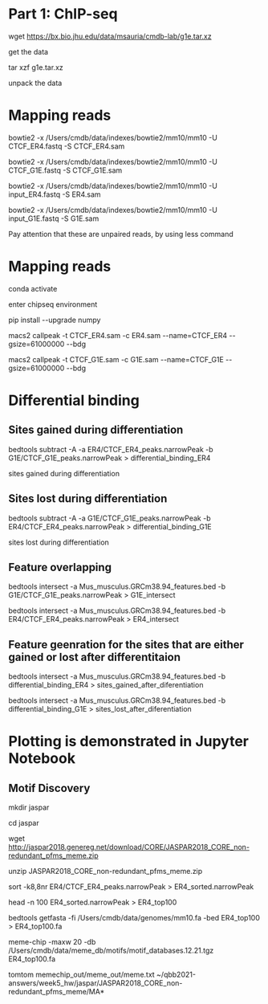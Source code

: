 # Part 1: ChIP-seq

wget https://bx.bio.jhu.edu/data/msauria/cmdb-lab/g1e.tar.xz

get the data

tar xzf g1e.tar.xz

unpack the data

# Mapping reads

bowtie2 -x /Users/cmdb/data/indexes/bowtie2/mm10/mm10 -U CTCF_ER4.fastq -S CTCF_ER4.sam

bowtie2 -x /Users/cmdb/data/indexes/bowtie2/mm10/mm10 -U CTCF_G1E.fastq -S CTCF_G1E.sam

bowtie2 -x /Users/cmdb/data/indexes/bowtie2/mm10/mm10 -U input_ER4.fastq -S ER4.sam

bowtie2 -x /Users/cmdb/data/indexes/bowtie2/mm10/mm10 -U input_G1E.fastq -S G1E.sam

Pay attention that these are unpaired reads, by using less command 

# Mapping reads

conda activate 

enter chipseq environment

pip install --upgrade numpy

macs2 callpeak -t CTCF_ER4.sam -c ER4.sam --name=CTCF_ER4 --gsize=61000000 --bdg 

macs2 callpeak -t CTCF_G1E.sam -c G1E.sam --name=CTCF_G1E --gsize=61000000 --bdg 

# Differential binding

## Sites gained during differentiation
bedtools subtract -A -a ER4/CTCF_ER4_peaks.narrowPeak -b G1E/CTCF_G1E_peaks.narrowPeak > differential_binding_ER4 

sites gained during differentiation

## Sites lost during differentiation
bedtools subtract -A -a G1E/CTCF_G1E_peaks.narrowPeak -b ER4/CTCF_ER4_peaks.narrowPeak > differential_binding_G1E 

sites lost during differentiation

## Feature overlapping
bedtools intersect -a Mus_musculus.GRCm38.94_features.bed -b G1E/CTCF_G1E_peaks.narrowPeak > G1E_intersect 

bedtools intersect -a Mus_musculus.GRCm38.94_features.bed -b ER4/CTCF_ER4_peaks.narrowPeak > ER4_intersect



## Feature geenration for the sites that are either gained or lost after differentitaion 

bedtools intersect -a Mus_musculus.GRCm38.94_features.bed -b differential_binding_ER4 > sites_gained_after_diferentiation

bedtools intersect -a Mus_musculus.GRCm38.94_features.bed -b differential_binding_G1E > sites_lost_after_diferentiation


# Plotting is demonstrated in Jupyter Notebook

## Motif Discovery


mkdir jaspar

cd jaspar

wget http://jaspar2018.genereg.net/download/CORE/JASPAR2018_CORE_non-redundant_pfms_meme.zip

unzip JASPAR2018_CORE_non-redundant_pfms_meme.zip

sort -k8,8nr ER4/CTCF_ER4_peaks.narrowPeak > ER4_sorted.narrowPeak

head -n 100 ER4_sorted.narrowPeak > ER4_top100

bedtools getfasta -fi /Users/cmdb/data/genomes/mm10.fa -bed ER4_top100 > ER4_top100.fa


meme-chip -maxw 20 -db /Users/cmdb/data/meme_db/motifs/motif_databases.12.21.tgz ER4_top100.fa

tomtom memechip_out/meme_out/meme.txt  ~/qbb2021-answers/week5_hw/jaspar/JASPAR2018_CORE_non-redundant_pfms_meme/MA*